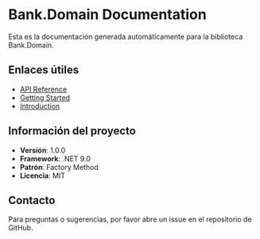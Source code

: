 # Bank.Domain Documentation

Esta es la documentación generada automáticamente para la biblioteca Bank.Domain.

## Enlaces útiles

- [API Reference](docs/)
- [Getting Started](docs/getting-started.html)
- [Introduction](docs/introduction.html)

## Información del proyecto

- **Versión**: 1.0.0
- **Framework**: .NET 9.0
- **Patrón**: Factory Method
- **Licencia**: MIT

## Contacto

Para preguntas o sugerencias, por favor abre un issue en el repositorio de GitHub.